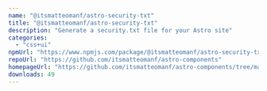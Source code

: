 ```yaml
---
name: "@itsmatteomanf/astro-security-txt"
title: "@itsmatteomanf/astro-security-txt"
description: "Generate a security.txt file for your Astro site"
categories:
  - "css+ui"
npmUrl: "https://www.npmjs.com/package/@itsmatteomanf/astro-security-txt"
repoUrl: "https://github.com/itsmatteomanf/astro-components"
homepageUrl: "https://github.com/itsmatteomanf/astro-components/tree/main/packages/astro-security-txt#readme"
downloads: 49
---
```

